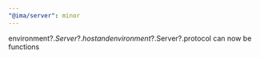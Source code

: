 ```yaml
---
"@ima/server": minor
---
```


environment?.$Server?.host and environment?.$Server?.protocol can now be functions
